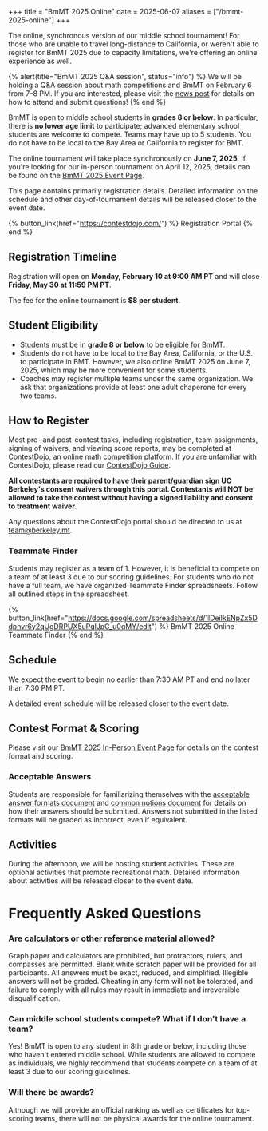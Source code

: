 +++
title = "BmMT 2025 Online"
date = 2025-06-07
aliases = ["/bmmt-2025-online"]
+++

The online, synchronous version of our middle school tournament! For those who
are unable to travel long-distance to California, or weren't able to register
for BmMT 2025 due to capacity limitations, we're offering an online experience as
well.

<!-- more -->

{% alert(title="BmMT 2025 Q&A session", status="info") %}
We will be holding a Q&A session about math competitions and BmMT on February 6
from 7–8 PM. If you are interested, please visit the
[news post](/news/bmmt-2025-qanda-session/) for details on how to attend and
submit questions!
{% end %}

BmMT is open to middle school students in **grades 8 or below**. In particular,
there is **no lower age limit** to participate; advanced elementary school
students are welcome to compete. Teams may have up to 5 students. You do not
have to be local to the Bay Area or California to register for BMT.

The online tournament will take place synchronously on **June 7, 2025**.
If you're looking for our in-person tournament on April 12, 2025, details can
be found on the [BmMT 2025 Event Page](/events/bmmt-2025/).

This page contains primarily registration details. Detailed information on the
schedule and other day-of-tournament details will be released closer to the
event date.

{% button_link(href="https://contestdojo.com/") %} Registration Portal {% end %}

## Registration Timeline

Registration will open on **Monday, February 10 at 9:00 AM PT** and will close
**Friday, May 30 at 11:59 PM PT**.

The fee for the online tournament is **$8 per student**.

## Student Eligibility

- Students must be in **grade 8 or below** to be eligible for BmMT.
- Students do not have to be local to the Bay Area, California, or the U.S. to
  participate in BMT. However, we also online BmMT 2025 on June 7, 2025, which
  may be more convenient for some students.
- Coaches may register multiple teams under the same organization. We ask that
  organizations provide at least one adult chaperone for every two teams.

## How to Register

Most pre- and post-contest tasks, including registration, team assignments,
signing of waivers, and viewing score reports, may be completed at
[ContestDojo](https://contestdojo.com/), an online math competition platform. If
you are unfamiliar with ContestDojo, please read our
[ContestDojo Guide](https://docs.berkeley.mt/s/contestdojo-guide).

**All contestants are required to have their parent/guardian sign UC
Berkeley's consent waivers through this portal. Contestants will NOT be allowed
to take the contest without having a signed liability and consent to treatment
waiver.**

Any questions about the ContestDojo portal should be directed to us at
<team@berkeley.mt>.

### Teammate Finder

Students may register as a team of 1. However, it is beneficial to compete on a
team of at least 3 due to our scoring guidelines. For students who do not have a
full team, we have organized Teammate Finder spreadsheets. Follow all
outlined steps in the spreadsheet.

{% button_link(href="https://docs.google.com/spreadsheets/d/1lDeiIkENpZx5Ddpnvr6y2qUgDRPUX5uPqlJpC_u0qMY/edit") %}
BmMT 2025 Online Teammate Finder
{% end %}

## Schedule

We expect the event to begin no earlier than 7:30 AM PT and end no later than 7:30 PM PT.

A detailed event schedule will be released closer to the event date.

## Contest Format & Scoring

Please visit our [BmMT 2025 In-Person Event Page](/events/bmmt-2025/#contest-format)
for details on the contest format and scoring.

### Acceptable Answers

Students are responsible for familiarizing themselves with the [acceptable
answer formats document](/assets/answer-formats.pdf) and [common notions
document](/assets/common-notions.pdf) for details on how their answers should be
submitted. Answers not submitted in the listed formats will be graded as
incorrect, even if equivalent.

## Activities

During the afternoon, we will be hosting student activities. These are optional
activities that promote recreational math. Detailed information about activities
will be released closer to the event date.

# Frequently Asked Questions

### Are calculators or other reference material allowed?

Graph paper and calculators are prohibited, but protractors, rulers, and
compasses are permitted. Blank white scratch paper will be provided for all
participants. All answers must be exact, reduced, and simplified. Illegible
answers will not be graded. Cheating in any form will not be tolerated, and
failure to comply with all rules may result in immediate and irreversible
disqualification.

### Can middle school students compete? What if I don't have a team?

Yes! BmMT is open to any student in 8th grade or below, including those who
haven't entered middle school. While students are allowed to compete as
individuals, we highly recommend that students compete on a team of at least 3
due to our scoring guidelines.

### Will there be awards?

Although we will provide an official ranking as well as certificates for
top-scoring teams, there will not be physical awards for the online tournament.
